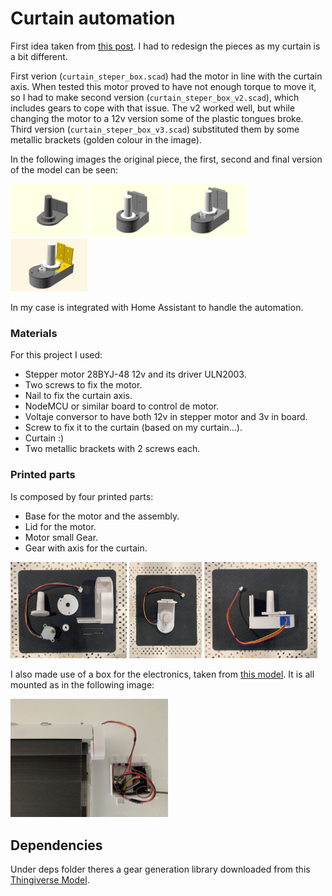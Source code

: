 # Curtain automation

First idea taken from [this post](https://www.instructables.com/Motorized-WiFi-IKEA-Roller-Blind/). I had to redesign the pieces as my curtain is a bit different.

First verion (`curtain_steper_box.scad`) had the motor in line with the curtain axis. When tested this motor proved to have not enough torque to move it, so I had to make second version (`curtain_steper_box_v2.scad`), which includes gears to cope with that issue. The v2 worked well, but while changing the motor to a 12v version some of the plastic tongues broke. Third version (`curtain_steper_box_v3.scad`) substituted them by some metallic brackets (golden colour in the image).

In the following images the original piece, the first, second and final version of the model can be seen:

<img src="./../media/18_curtain_stepper_box_original.png" width=24.5%;/> <img src="./../media/18_curtains_steper_box_v1.png" width=24.5%;/> <img src="./../media/18_curtain_steper_box_v2.png" width=24.5%;/> <img src="./../media/18_curtain_steper_box_v3.png" width=24.5%;/>


In my case is integrated with Home Assistant to handle the automation.

### Materials

For this project I used:
- Stepper motor 28BYJ-48 12v and its driver ULN2003.
- Two screws to fix the motor.
- Nail to fix the curtain axis.
- NodeMCU or similar board to control de motor.
- Voltaje conversor to have both 12v in stepper motor and 3v in board.
- Screw to fix it to the curtain (based on my curtain...).
- Curtain :)
- Two metallic brackets with 2 screws each.

### Printed parts

Is composed by four printed parts:
- Base for the motor and the assembly.
- Lid for the motor.
- Motor small Gear.
- Gear with axis for the curtain.

<img src="./../media/18_curtain_stepper_box_v2_assembly.jpg" width=36.9%;/>
<img src="./../media/18_curtain_stepper_box_v2_assembly_2.jpg" width=23%;/>
<img src="./../media/18_curtain_stepper_box_v2_assembly_3.jpg" width=36%;/>

I also made use of a box for the electronics, taken from [this model](../17_sliding_lid_box/). It is all mounted as in the following image:


<img src="./../media/18_curtain_stepper_box_v2_with_box.jpg" width=50%;/>

## Dependencies
 
Under deps folder theres a gear generation library downloaded from this [Thingiverse Model](https://www.thingiverse.com/thing:4194148).
